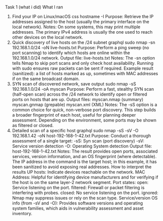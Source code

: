 Task 1 (what i did)
What I ran
1) Find your IP on Linux/macOS
css
hostname -I
Purpose: Retrieve the IP addresses assigned to the host (usually the primary interface on the local network).
Notes:
On some systems, this may print multiple addresses. The primary IPv4 address is usually the one used to reach other devices on the local network.
2) Quick discovery of live hosts on the /24 subnet
graphql
sudo nmap -sn 192.168.1.0/24 -oN live-hosts.txt
Purpose: Perform a ping sweep (no port scanning) to identify which hosts are online within the 192.168.1.0/24 network.
Output file: live-hosts.txt
Notes:
The -sn option tells Nmap to skip port scans and only check host availability.
Running with sudo ensures raw packets can be sent if required.
Example result (sanitized): a list of hosts marked as up, sometimes with MAC addresses if on the same broadcast domain.
3) SYN scan of discovered network, save output
sudo nmap -sS 192.168.1.0/24 -oA myscan
Purpose: Perform a fast, stealthy SYN scan (half-open scan) across the /24 network to identify open or filtered ports on hosts that are up.
Output files:
myscan.nmap (summary)
myscan.gnmap (grepable)
myscan.xml (XML)
Notes:
The -sS option is a common choice for quick, non-verbose port discovery.
This step builds a broader fingerprint of each host, useful for planning deeper assessment.
Depending on the environment, some ports may be shown as filtered or closed.
4) Detailed scan of a specific host
graphql
sudo nmap -sS -sV -O 192.168.1.42 -oN host-192-168-1-42.txt
Purpose: Conduct a thorough assessment of a single target:
-sS: Syn scan (port discovery)
-sV: Service version detection
-O: Operating System detection
Output file: host-192-168-1-42.txt
Notes:
The result provides open ports, associated services, version information, and an OS fingerprint (where detectable).
The IP address in the command is the target host; in this example, it has been sanitized to avoid exposing real addresses.
How to interpret the results
UP hosts: Indicate devices reachable on the network.
MAC Address: Helpful for identifying device manufacturers and for verifying if the host is on the same layer-2 network segment.
Port states:
open: Service listening on the port.
filtered: Firewall or packet filtering is interfering with probes.
closed: No service listening on the port.
ignored: Nmap may suppress issues or rely on the scan type.
Service/version OS info (from -sV and -O):
Provides software versions and operating system families, which aids in vulnerability assessment and asset inventory.
